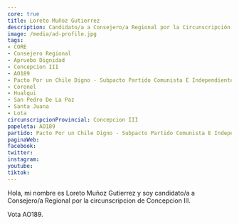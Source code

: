```yaml
---
core: true
title: Loreto Muñoz Gutierrez
description: Candidato/a a Consejero/a Regional por la Circunscripción de Concepcion III
image: /media/ad-profile.jpg
tags:
- CORE
- Consejero Regional
- Apruebo Dignidad
- Concepcion III
- AO189
- Pacto Por un Chile Digno - Subpacto Partido Comunista E Independientes - Independientes
- Coronel
- Hualqui
- San Pedro De La Paz
- Santa Juana
- Lota
circunscripcionProvincial: Concepcion III
papeleta: AO189
partido: Pacto Por un Chile Digno - Subpacto Partido Comunista E Independientes - Independientes
paginaWeb:
facebook:
twitter:
instagram:
youtube:
tiktok:
---
```

Hola, mi nombre es Loreto Muñoz Gutierrez y soy candidato/a a Consejero/a Regional por la circunscripcion de Concepcion III.

Vota AO189.